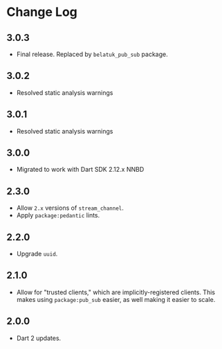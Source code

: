 # Change Log

## 3.0.3

* Final release. Replaced by `belatuk_pub_sub` package.

## 3.0.2

* Resolved static analysis warnings

## 3.0.1

* Resolved static analysis warnings

## 3.0.0

* Migrated to work with Dart SDK 2.12.x NNBD

## 2.3.0

* Allow `2.x` versions of `stream_channel`.
* Apply `package:pedantic` lints.

## 2.2.0

* Upgrade `uuid`.

## 2.1.0

* Allow for "trusted clients," which are implicitly-registered clients. This makes using `package:pub_sub` easier, as well making it easier to scale.

## 2.0.0

* Dart 2 updates.

